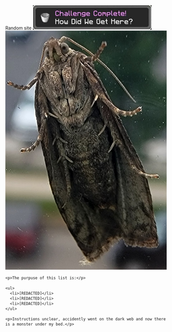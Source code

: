 <html>
  <head>
    <meta charset="utf-8">
    Random site
  </head>
  <img src="images/how.png" alt="How did we get here?">
  </head>
  <body>
    <img src="images/disboi.jpg" alt="The finest boi">

    <p>The purpuse of this list is:</p>

    <ul> 
      <li>[REDACTED]</li>
      <li>[REDACTED]</li>
      <li>[REDACTED]</li>
    </ul>

    <p>Instructions unclear, accidently went on the dark web and now there is a monster under my bed.</p>
  </body>
</html>
